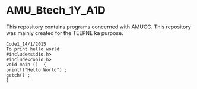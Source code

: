 # AMU_Btech_1Y_A1D
This repository contains programs concerned with AMUCC. 
This repository was mainly created for the TEEPNE ka purpose. 
~~~~~~~~~~~~~~~~~~~~~~~~~~~~~~~~~~~~~~~~~~~~~~~~~~~~~~~~
Code1_14/1/2015
To print hello world
#include<stdio.h>
#include<conio.h>
void main ()  {
printf("Hello World") ;
getch() ;
} 
